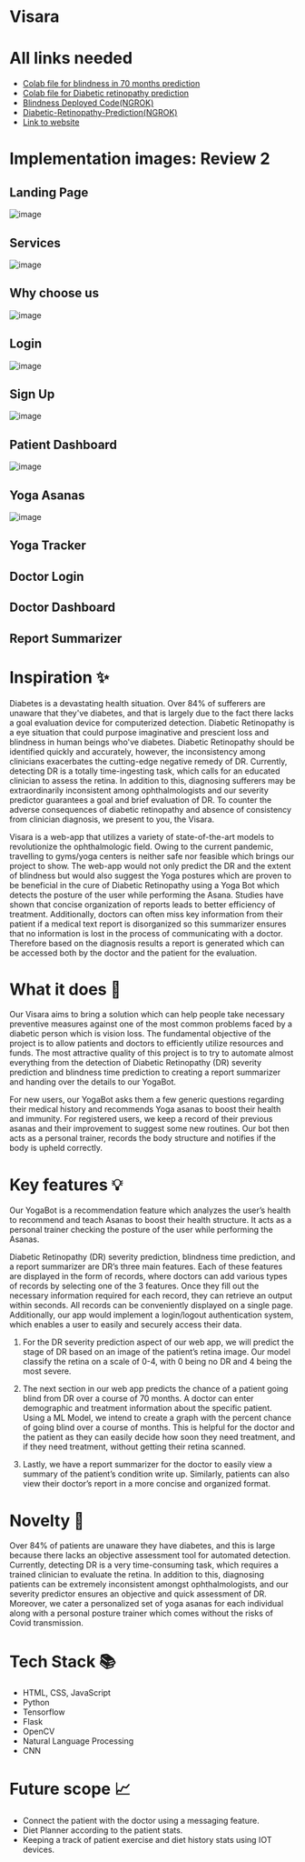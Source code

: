 # Visara

# All links needed
- [Colab file for blindness in 70 months prediction](https://colab.research.google.com/drive/1ZYCiKwTzFD6Jwu2VyxBS42mLqRS1x0Mb?usp=sharing)
- [Colab file for Diabetic retinopathy prediction](https://colab.research.google.com/drive/1Lo_kXwBiREveQ-P584Vp4HUyXm8vBmz4?usp=sharing)
- [Blindness Deployed Code(NGROK)](https://colab.research.google.com/drive/1gNqGtGATPIklXvfptHzz2-4sDzFU-k66?usp=sharing)
- [Diabetic-Retinopathy-Prediction(NGROK)](https://colab.research.google.com/drive/19jGOLhsaLr_ERiFcE1siSdyaGQpHxg4A?usp=sharing)
- [Link to website](https://visara.herokuapp.com/)

# Implementation images: Review 2
## Landing Page
![image](https://user-images.githubusercontent.com/63183513/116790780-c2ec0080-aad3-11eb-889b-30d5e7a043a5.png)
## Services
![image](https://user-images.githubusercontent.com/63183513/116790786-d26b4980-aad3-11eb-8b99-c06d9e0aeb20.png)
## Why choose us
![image](https://user-images.githubusercontent.com/63183513/116790800-e31bbf80-aad3-11eb-938e-dd7608e19cb3.png)
## Login
![image](https://user-images.githubusercontent.com/63183513/116790819-ffb7f780-aad3-11eb-95e5-e9a56e8a3f6c.png)
## Sign Up 
![image](https://user-images.githubusercontent.com/63183513/116790971-d2b81480-aad4-11eb-8579-8c5df7e32ebc.png)
## Patient Dashboard
![image](https://user-images.githubusercontent.com/63183513/116790823-08103280-aad4-11eb-82fd-5564a4eec8db.png)
## Yoga Asanas
![image](https://user-images.githubusercontent.com/63183513/116790831-15c5b800-aad4-11eb-95f8-a9dc83ea9426.png)
## Yoga Tracker

## Doctor Login

## Doctor Dashboard

## Report Summarizer

# Inspiration ✨

Diabetes is a devastating health situation. Over 84% of sufferers are unaware that they've diabetes, and that is largely due to the fact there lacks a goal evaluation device for computerized detection. Diabetic Retinopathy is a eye situation that could purpose imaginative and prescient loss and blindness in human beings who've diabetes. Diabetic Retinopathy should be identified quickly and accurately, however, the inconsistency among clinicians exacerbates the cutting-edge negative remedy of DR. Currently, detecting DR is a totally time-ingesting task, which calls for an educated clinician to assess the retina. In addition to this, diagnosing sufferers may be extraordinarily inconsistent among ophthalmologists and our severity predictor guarantees a goal and brief evaluation of DR. To counter the adverse consequences of diabetic retinopathy and absence of consistency from clinician diagnosis, we present to you, the Visara.

Visara is a web-app that utilizes a variety of state-of-the-art models to revolutionize the ophthalmologic field. Owing to the current pandemic, travelling to gyms/yoga centers is neither safe nor feasible which brings our project to show. The web-app would not only predict the DR and the extent of blindness but would also suggest the Yoga postures which are proven to be beneficial in the cure of Diabetic Retinopathy using a Yoga Bot which detects the posture of the user while performing the Asana. Studies have shown that concise organization of reports leads to better efficiency of treatment. Additionally, doctors can often miss key information from their patient if a medical text report is disorganized so this summarizer ensures that no information is lost in the process of communicating with a doctor. Therefore based on the diagnosis results a report is generated which can be accessed both by the doctor and the patient for the evaluation.

# What it does 🤖
Our Visara aims to bring a solution which can help people take necessary preventive measures against one of the most common problems faced by a diabetic person which is vision loss. The fundamental objective of the project is to allow patients and doctors to efficiently utilize resources and funds. The most attractive quality of this project is to try to automate almost everything from the detection of Diabetic Retinopathy (DR) severity prediction and blindness time prediction to creating a report summarizer and handing over the details to our YogaBot.

For new users, our YogaBot asks them a few generic questions regarding their medical history and recommends Yoga asanas to boost their health and immunity. For registered users, we keep a record of their previous asanas and their improvement to suggest some new routines. Our bot then acts as a personal trainer, records the body structure and notifies if the body is upheld correctly. 

# Key features 💡

Our YogaBot is a recommendation feature which analyzes the user’s health to recommend and teach Asanas to boost their health structure. It acts as a personal trainer checking the posture of the user while performing the Asanas.

Diabetic Retinopathy (DR) severity prediction, blindness time prediction, and a report summarizer are DR’s three main features. Each of these features are displayed in the form of records, where doctors can add various types of records by selecting one of the 3 features. Once they fill out the necessary information required for each record, they can retrieve an output within seconds. All records can be conveniently displayed on a single page. Additionally, our app would implement a login/logout authentication system, which enables a user to easily and securely access their data.

1. For the DR severity prediction aspect of our web app, we will predict the stage of DR based on an image of the patient’s retina image. Our model classify the retina on a scale of 0-4, with 0 being no DR and 4 being the most severe.

2. The next section in our web app predicts the chance of a patient going blind from DR over a course of 70 months. A doctor can enter demographic and treatment information about the specific patient. Using a ML Model, we intend to create a graph with the percent chance of going blind over a course of months. This is helpful for the doctor and the patient as they can easily decide how soon they need treatment, and if they need treatment, without getting their retina scanned. 

3. Lastly, we have a report summarizer for the doctor to easily view a summary of the patient’s condition write up. Similarly, patients can also view their doctor’s report in a more concise and organized format. 

# Novelty 💎
 Over 84% of patients are unaware they have diabetes, and this is large because there lacks an objective assessment tool for automated detection. Currently, detecting DR is a very time-consuming task, which requires a trained clinician to evaluate the retina. In addition to this, diagnosing patients can be extremely inconsistent amongst ophthalmologists, and our severity predictor ensures an objective and quick assessment of DR. Moreover, we cater a personalized set of yoga asanas for each individual along with a personal posture trainer which comes without the risks of Covid transmission.

# Tech Stack 📚

- HTML, CSS, JavaScript
- Python
- Tensorflow
- Flask
- OpenCV
- Natural Language Processing
- CNN

# Future scope 📈

- Connect the patient with the doctor using a messaging feature. 
- Diet Planner according to the patient stats. 
- Keeping a track of patient exercise and diet history stats using IOT devices.  
